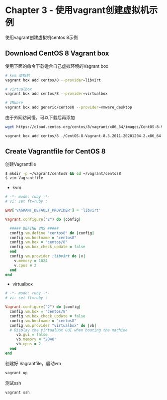 # Chapter 3 - 使用vagrant创建虚拟机示例


使用vagrant创建虚拟机centos 8示例




## Download CentOS 8 Vagrant box

使用下面的命令下载适合自己虚拟环境的Vagrant box 

```bash
# kvm 虚拟机
vagrant box add centos/8 --provider=libvirt

# virtualbox
vagrant box add centos/8 --provider=virtualbox

# VMware
vagrant box add generic/centos8 --provider=vmware_desktop
```

由于外网访问慢，可以下载后再添加

```bash
wget https://cloud.centos.org/centos/8/vagrant/x86_64/images/CentOS-8-Vagrant-8.3.2011-20201204.2.x86_64.vagrant-libvirt.box

vagrant box add centos/8 ./CentOS-8-Vagrant-8.3.2011-20201204.2.x86_64.vagrant-libvirt.box
```

## Create Vagrantfile for CentOS 8

创建Vagrantfile

```bash
$ mkdir -p ~/vagrant/centos8 && cd ~/vagrant/centos8
$ vim Vagrantfile
```

- kvm

```ruby
# -*- mode: ruby -*-
# vi: set ft=ruby :

ENV['VAGRANT_DEFAULT_PROVIDER'] = 'libvirt'

Vagrant.configure("2") do |config|

  ##### DEFINE VMS #####
  config.vm.define "centos8" do |config|
  config.vm.hostname = "centos8"
  config.vm.box = "centos/8"
  config.vm.box_check_update = false
  end
  config.vm.provider :libvirt do |v|
    v.memory = 1024
    v.cpus = 2
  end
end
```

- virtualbox

```ruby
# -*- mode: ruby -*-
# vi: set ft=ruby :

Vagrant.configure("2") do |config|
  config.vm.box = "centos/8"
  config.vm.box_check_update = false
  config.vm.hostname = "centos8"
  config.vm.provider "virtualbox" do |vb|
  # Display the VirtualBox GUI when booting the machine
     vb.gui = false
     vb.memory = "2048"
     vb.cpus = 2
  end
end
```

创建好 Vagrantfile，启动vm

```bash
vagrant up
```

测试ssh

```bash
vagrant ssh
```